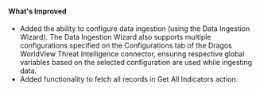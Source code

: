 #### What's Improved
- Added the ability to configure data ingestion (using the Data Ingestion Wizard). The Data Ingestion Wizard also supports multiple configurations specified on the Configurations tab of the Dragos WorldView Threat Intelligence connector, ensuring respective global variables based on the selected configuration are used while ingesting data.
- Added functionality to fetch all records in Get All Indicators action.
